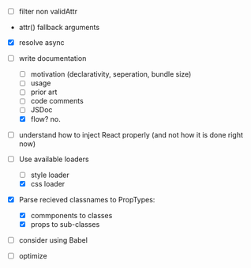  - [ ] filter non validAttr
 - attr() fallback arguments
 - [x] resolve async

 - [ ] write documentation
   - [ ] motivation (declarativity, seperation, bundle size)
   - [ ] usage
   - [ ] prior art
   - [ ] code comments
   - [ ] JSDoc
   - [x] flow? no.

 - [ ] understand how to inject React properly (and not how it is done right now)

 - [ ] Use available loaders
   - [ ] style loader
   - [x] css loader

 - [x] Parse recieved classnames to PropTypes:
   - [x] commponents to classes
   - [x] props to sub-classes

 - [ ] consider using Babel

 - [ ] optimize